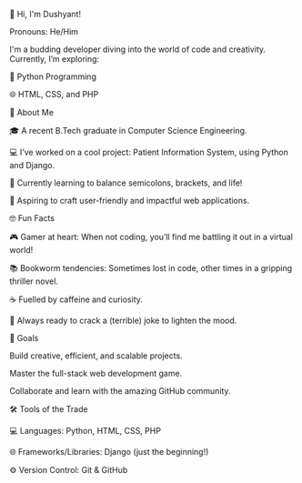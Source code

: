 👋 Hi, I'm Dushyant!

Pronouns: He/Him

I'm a budding developer diving into the world of code and creativity. Currently, I’m exploring:

🐍 Python Programming

🌐 HTML, CSS, and PHP


🌟 About Me

🎓 A recent B.Tech graduate in Computer Science Engineering.

💻 I’ve worked on a cool project: Patient Information System, using Python and Django.

📖 Currently learning to balance semicolons, brackets, and life!

🚀 Aspiring to craft user-friendly and impactful web applications.


🤓 Fun Facts

🎮 Gamer at heart: When not coding, you’ll find me battling it out in a virtual world!

📚 Bookworm tendencies: Sometimes lost in code, other times in a gripping thriller novel.

☕ Fuelled by caffeine and curiosity.

🥳 Always ready to crack a (terrible) joke to lighten the mood.


🚀 Goals

Build creative, efficient, and scalable projects.

Master the full-stack web development game.

Collaborate and learn with the amazing GitHub community.


🛠️ Tools of the Trade

💻 Languages: Python, HTML, CSS, PHP

🌐 Frameworks/Libraries: Django (just the beginning!)

⚙️ Version Control: Git & GitHub
